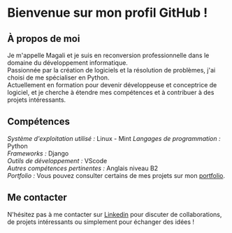 # Bienvenue sur mon profil GitHub ! 
## À propos de moi
Je m'appelle Magali et je suis en reconversion professionnelle dans le domaine du développement informatique.  
Passionnée par la création de logiciels et la résolution de problèmes, j'ai choisi de me spécialiser en Python.  
Actuellement en formation pour devenir développeuse et conceptrice de logiciel, et je cherche à étendre mes compétences et à contribuer à des projets intéressants.

## Compétences
*Système d'exploitation utilisé :* Linux - Mint
*Langages de programmation :* Python  
*Frameworks :* Django  
*Outils de développement :* VScode  
*Autres compétences pertinentes :* Anglais niveau B2  
*Portfolio :* Vous pouvez consulter certains de mes projets sur mon [portfolio](https://www.canva.com/design/DAF_kTwh-Mc/_duFLRaiz7uWQDO29_aWGg/view?utm_content=DAF_kTwh-Mc&utm_campaign=designshare&utm_medium=link&utm_source=editor).

## Me contacter
N'hésitez pas à me contacter sur [Linkedin](https://www.linkedin.com/in/magali-courté) pour discuter de collaborations, de projets intéressants ou simplement pour échanger des idées !
